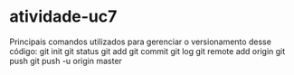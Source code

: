 # atividade-uc7
Principais comandos utilizados para gerenciar o versionamento desse código:
git init
git status
git add
git commit 
git log
git remote add origin
git push
git push -u origin master
